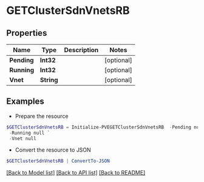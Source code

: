 # GETClusterSdnVnetsRB
## Properties

Name | Type | Description | Notes
------------ | ------------- | ------------- | -------------
**Pending** | **Int32** |  | [optional] 
**Running** | **Int32** |  | [optional] 
**Vnet** | **String** |  | [optional] 

## Examples

- Prepare the resource
```powershell
$GETClusterSdnVnetsRB = Initialize-PVEGETClusterSdnVnetsRB  -Pending null `
 -Running null `
 -Vnet null
```

- Convert the resource to JSON
```powershell
$GETClusterSdnVnetsRB | ConvertTo-JSON
```

[[Back to Model list]](../README.md#documentation-for-models) [[Back to API list]](../README.md#documentation-for-api-endpoints) [[Back to README]](../README.md)

